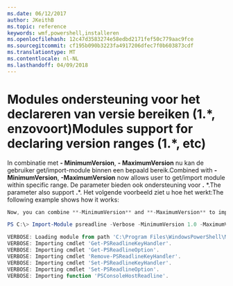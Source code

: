 ```yaml
---
ms.date: 06/12/2017
author: JKeithB
ms.topic: reference
keywords: wmf,powershell,installeren
ms.openlocfilehash: 12c47d3583274e58edbd2171fef50c779aac9fce
ms.sourcegitcommit: cf195b090b3223fa4917206dfec7f0b603873cdf
ms.translationtype: MT
ms.contentlocale: nl-NL
ms.lasthandoff: 04/09/2018
---
```

# <a name="modules-support-for-declaring-version-ranges-1-etc"></a><span data-ttu-id="b7148-102">Modules ondersteuning voor het declareren van versie bereiken (1.\*, enzovoort)</span><span class="sxs-lookup"><span data-stu-id="b7148-102">Modules support for declaring version ranges (1.\*, etc)</span></span>
<span data-ttu-id="b7148-103">In combinatie met **- MinimumVersion**, **- MaximumVersion** nu kan de gebruiker get/import-module binnen een bepaald bereik.</span><span class="sxs-lookup"><span data-stu-id="b7148-103">Combined with **-MinimumVersion**, **-MaximumVersion** now allows user to get/import module within specific range.</span></span> <span data-ttu-id="b7148-104">De parameter bieden ook ondersteuning voor **.** \*.</span><span class="sxs-lookup"><span data-stu-id="b7148-104">The parameter also support **.**\*.</span></span> <span data-ttu-id="b7148-105">Het volgende voorbeeld ziet u hoe het werkt:</span><span class="sxs-lookup"><span data-stu-id="b7148-105">The following example shows how it works:</span></span>

```powershell
Now, you can combine **-MinimumVersion** and **-MaximumVersion** to import module within specific range:

PS C:\> Import-Module psreadline -Verbose -MinimumVersion 1.0 -MaximumVersion 1.2.*

VERBOSE: Loading module from path 'C:\Program Files\WindowsPowerShell\Modules\psreadline\1.1\psreadline.psd1'.
VERBOSE: Importing cmdlet 'Get-PSReadlineKeyHandler'.
VERBOSE: Importing cmdlet 'Get-PSReadlineOption'.
VERBOSE: Importing cmdlet 'Remove-PSReadlineKeyHandler'.
VERBOSE: Importing cmdlet 'Set-PSReadlineKeyHandler'.
VERBOSE: Importing cmdlet 'Set-PSReadlineOption'.
VERBOSE: Importing function 'PSConsoleHostReadline'.
```